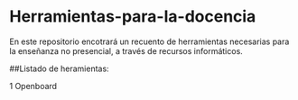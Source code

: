 # Herramientas-para-la-docencia
En este repositorio encotrará un recuento de herramientas necesarias para la enseñanza no presencial, a través de recursos informáticos.

##Listado de heramientas:

1 Openboard
